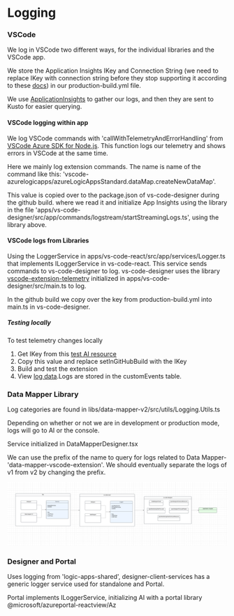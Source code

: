 # Logging

### VSCode

We log in VSCode two different ways, for the individual libraries and the VSCode app.

We store the Application Insights IKey and Connection String (we need to replace IKey with connection string before they stop supporting it according to these [docs](https://www.bing.com/ck/a?!&&p=2ca732e0bf41371ba66545baf1e347ebc8dd4c604e5c1c6c9d959e4c610ad604JmltdHM9MTczMzk2MTYwMA&ptn=3&ver=2&hsh=4&fclid=3441c1a0-fa32-6667-3dc4-d01cfb886781&psq=app+insights+connection+string&u=a1aHR0cHM6Ly9sZWFybi5taWNyb3NvZnQuY29tL2VuLXVzL2F6dXJlL2F6dXJlLW1vbml0b3IvYXBwL21pZ3JhdGUtZnJvbS1pbnN0cnVtZW50YXRpb24ta2V5cy10by1jb25uZWN0aW9uLXN0cmluZ3M&ntb=1)) in our production-build.yml file.

We use [ApplicationInsights](https://www.npmjs.com/package/@microsoft/applicationinsights-web) to gather our logs, and then they are sent to Kusto for easier querying.

#### VSCode logging within app

We log VSCode commands with 'callWithTelemetryAndErrorHandling' from [VSCode Azure SDK for Node.js](https://www.npmjs.com/package/@microsoft/vscode-azext-utils).
This function logs our telemetry and shows errors in VSCode at the same time.

Here we mainly log extension commands. The name is name of the command like this: 'vscode-azurelogicapps/azureLogicAppsStandard.dataMap.createNewDataMap'.

 This value is copied over to the package.json of vs-code-designer during the github build.  where we read it and initialize App Insights using the library in the file 'apps/vs-code-designer/src/app/commands/logstream/startStreamingLogs.ts', using the library above.

#### VSCode logs from Libraries

Using the LoggerService in apps/vs-code-react/src/app/services/Logger.ts that implements ILoggerService in vs-code-react. This service sends commands to vs-code-designer to log. vs-code-designer uses the library [vscode-extension-telemetry](https://github.com/microsoft/vscode-extension-telemetry) initialized in apps/vs-code-designer/src/main.ts to log.

In the github build we copy over the key from production-build.yml into main.ts in vs-code-designer.

##### Testing locally

To test telemetry changes locally
1. Get IKey from this [test AI resource](https://ms.portal.azure.com/#@microsoft.onmicrosoft.com/resource/subscriptions/80d4fe69-c95b-4dd2-a938-9250f1c8ab03/resourcegroups/laux/providers/microsoft.insights/components/VSCodeTelemetry/overview)
2. Copy this value and replace setInGitHubBuild with the IKey
3. Build and test the extension
4. View [log data](https://ms.portal.azure.com/#@microsoft.onmicrosoft.com/resource/subscriptions/80d4fe69-c95b-4dd2-a938-9250f1c8ab03/resourcegroups/laux/providers/microsoft.insights/components/VSCodeTelemetry/logs).Logs are stored in the customEvents table.

### Data Mapper Library

Log categories are found in libs/data-mapper-v2/src/utils/Logging.Utils.ts

Depending on whether or not we are in development or production mode, logs will go to AI or the console.

Service initialized in DataMapperDesigner.tsx

We can use the prefix of the name to query for logs related to Data Mapper- 'data-mapper-vscode-extension'. We should eventually separate the logs of v1 from v2 by changing the prefix.

![Diagram of log flow](../img/vscode-telemetry-flow.png)

### Designer and Portal

Uses logging from 'logic-apps-shared', designer-client-services has a generic logger service used for standalone and Portal.

Portal implements ILoggerService, initializing AI with a portal library @microsoft/azureportal-reactview/Az


